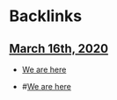 
# Backlinks
## [March 16th, 2020](<March 16th, 2020.md>)
- [We are here](<We are here.md>)

- #[We are here](<We are here.md>)

